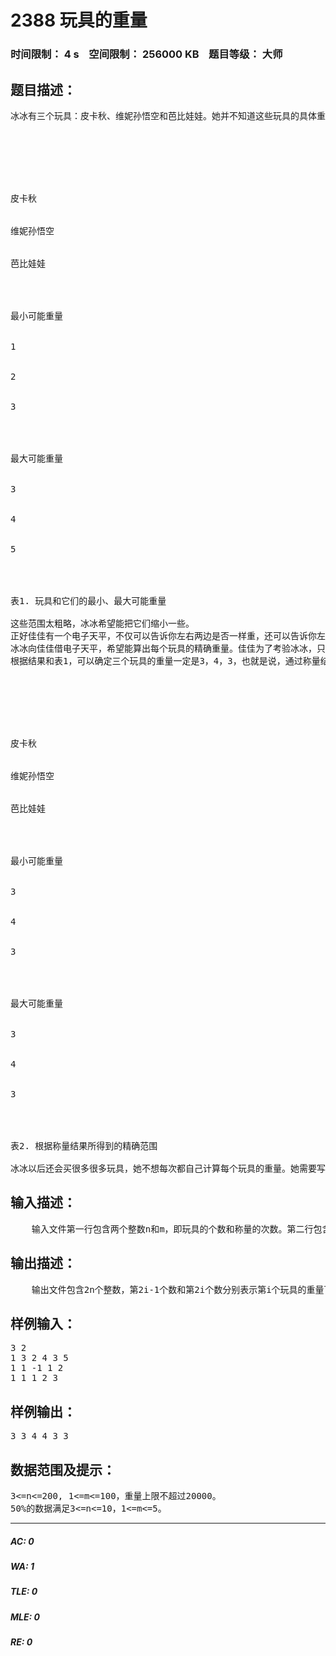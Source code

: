 # 2388 玩具的重量   
### 时间限制： 4 s&nbsp;&nbsp;&nbsp;&nbsp;空间限制： 256000 KB&nbsp;&nbsp;&nbsp;&nbsp;题目等级： 大师  
## 题目描述：  

<pre>
冰冰有三个玩具：皮卡秋、维妮孙悟空和芭比娃娃。她并不知道这些玩具的具体重量（采用NOI单位），但是知道每个玩具重量的大概范围，如下表：




 


皮卡秋


维妮孙悟空


芭比娃娃




最小可能重量


1


2


3




最大可能重量


3


4


5




表1. 玩具和它们的最小、最大可能重量
 
这些范围太粗略，冰冰希望能把它们缩小一些。
正好佳佳有一个电子天平，不仅可以告诉你左右两边是否一样重，还可以告诉你左边比右边重（或轻）多少。天平很大，左右两边都可以放任意多件玩具。
冰冰向佳佳借电子天平，希望能算出每个玩具的精确重量。佳佳为了考验冰冰，只允许她把任意一个玩具往天平的左侧和右侧最多各放一次。例如，如果她曾经把皮卡秋放在天平的左侧，则她不能再次把它放在天平的左侧。冰冰同意了。她一共称量了两次，结果如下（数字表示左边比右边重多少）：
根据结果和表1，可以确定三个玩具的重量一定是3，4，3，也就是说，通过称量结果所得到的更新后的重量范围是：




 


皮卡秋


维妮孙悟空


芭比娃娃




最小可能重量


3


4


3




最大可能重量


3


4


3




表2. 根据称量结果所得到的精确范围
 
冰冰以后还会买很多很多玩具，她不想每次都自己计算每个玩具的重量。她需要写一个程序计算每个玩具最精确的重量下限和上限，你能帮她吗？
</pre>
  
  
## 输入描述：  

<pre>
    输入文件第一行包含两个整数n和m，即玩具的个数和称量的次数。第二行包含2n个数，第2i-1个数和第2i个数分别表示第i个玩具的重量初始下限和初始上限。以下m行，每行前三个数L，R，D表示左边的玩具数、右边的玩具数和左右两边的重量差(L, R>=0)，接下来的L个数为天平左边的玩具编号，再接下来的R个数为天平右边的玩具编号。输入保证每个玩具在天平的每一边最多出现一次。
</pre>
  
  
## 输出描述：  

<pre>
    输出文件包含2n个整数，第2i-1个数和第2i个数分别表示第i个玩具的重量下限和上限，即最小可能的整数重量和最大可能的整数重量。如果无解（可能是天平坏了），只输出一个数-1。
</pre>
  
  
## 样例输入：  

<pre>
3 2
1 3 2 4 3 5
1 1 -1 1 2
1 1 1 2 3
</pre>
  
  
## 样例输出：  

<pre>
3 3 4 4 3 3
</pre>
  
  
## 数据范围及提示：  

<pre>
3<=n<=200, 1<=m<=100，重量上限不超过20000。
50%的数据满足3<=n<=10，1<=m<=5。
</pre>
  
  
***  

##### AC: 0  
##### WA: 1  
##### TLE: 0  
##### MLE: 0  
##### RE: 0  
